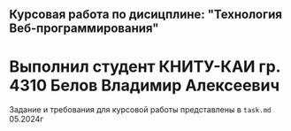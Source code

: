 ## Курсовая работа по дисицплине: "Технология Веб-программирования" 
# Выполнил студент КНИТУ-КАИ гр. 4310 Белов Владимир Алексеевич
Задание и требования для курсовой работы представлены в `task.md`
05.2024г
